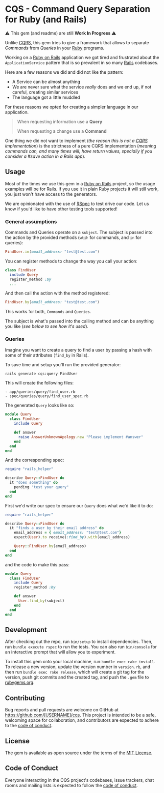 # CQS - Command Query Separation for Ruby (and Rails)

⚠️ This gem (and readme) are still **Work In Progress** ⚠️

Unlike [CQRS](https://martinfowler.com/bliki/CQRS.html), this gem tries to give a framework that allows to separate _Commands_ from _Queries_ in your [Ruby](https://www.ruby-lang.org) programs.

Working on a [Ruby on Rails](http://rubyonrails.org/) application we got tired and frustrated about the `ApplicationService` pattern that is so prevalent in so many [Rails](http://rubyonrails.org/)
codebases.

Here are a few reasons we did and did not like the pattern:

- A Service can be almost anything
- We are never sure what the service _really_ does and we end up, if not careful, creating similar services
- The language got a little muddled

For these reasons we opted for creating a simpler language in our application.

> When requesting information use a **Query**
>
> When requesting a change use a **Command**

One thing we did not want to implement (_the reason this is not a [CQRS](https://martinfowler.com/bliki/CQRS.html) implementation_) is the strictness of a pure CQRS implementation (_meaning commands can,
and many times will, have return values, specially if you consider a #save action in a Rails app_).


## Usage

Most of the times we use this gem in a [Ruby on Rails](https://rubyonrails.org) project, so the usage examples will be for Rails. If you use it in plain Ruby projects it will still work, you just won't have
access to the generators.

We are opinionated with the use of [RSpec](https://rspec.info) to test drive our code. Let us know if you'd like to have other testing tools supported!

### General assumptions

Commands and Queries operate on a `subject`. The subject is passed into the action by the provided methods (`wtih` for commands, and `in` for queries):

```ruby
FindUser.in(email_address: "test@test.com")
```

You can register methods to change the way you call your action:

```ruby
class FindUser
  include Query
  register_method :by
  ...
```

And then call the action with the method registered:

```ruby
FindUser.by(email_address: "test@test.com")
```

This works for both, `Commands` and `Queries`.

The subject is what's passed into the calling method and can be anything you like (_see below to see how it's used_).

### Queries

Imagine you want to create a query to find a user by passing a hash with some of their attributes (`find_by` in Rails).

To save time and setup you'll run the provided generator:

```bash
rails generate cqs:query FindUser
```

This will create the following files:

```
- app/queries/query/find_user.rb
- spec/queries/query/find_user_spec.rb
```

The generated `Query` looks like so:

```ruby
module Query
  class FindUser
    include Query

    def answer
      raise AnswerUnknownApology.new "Please implement #answer"
    end
  end
end
```

And the corresponding spec:

```ruby
require "rails_helper"

describe Query::FindUser do
  it "does something" do
    pending "test your query"
  end
end
```

First we'd write our spec to ensure our `Query` does what we'd like it to do:

```ruby
require "rails_helper"

describe Query::FindUser do
  it "finds a user by their email address" do
    email_address = { email_address: "test@test.com"}
    expect(User).to receive(:find_by).with(email_address)

    Query::FindUser.by(email_address)
  end
end
```

and the code to make this pass:

```ruby
module Query
  class FindUser
    include Query
    register_method :by

    def answer
      User.find_by(subject)
    end
  end
end
```

## Development

After checking out the repo, run `bin/setup` to install dependencies. Then, run `bundle execute rspec` to run the tests. You can also run `bin/console` for an interactive prompt that will allow you to experiment.

To install this gem onto your local machine, run `bundle exec rake install`. To release a new version, update the version number in `version.rb`, and then run `bundle exec rake release`, which will create a git tag for the version, push git commits and the created tag, and push the `.gem` file to [rubygems.org](https://rubygems.org).

## Contributing

Bug reports and pull requests are welcome on GitHub at https://github.com/[USERNAME]/cqs. This project is intended to be a safe, welcoming space for collaboration, and contributors are expected to adhere to the [code of conduct](https://github.com/[USERNAME]/cqs/blob/main/CODE_OF_CONDUCT.md).

## License

The gem is available as open source under the terms of the [MIT License](https://opensource.org/licenses/MIT).

## Code of Conduct

Everyone interacting in the CQS project's codebases, issue trackers, chat rooms and mailing lists is expected to follow the [code of conduct](https://github.com/[USERNAME]/cqs/blob/main/CODE_OF_CONDUCT.md).
